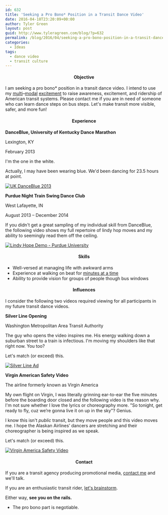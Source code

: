 ```yaml
---
id: 632
title: 'Seeking a Pro Bono* Position in a Transit Dance Video'
date: 2016-04-18T23:20:09+00:00
author: Tyler Green
layout: post
guid: http://www.tyleragreen.com/blog/?p=632
permalink: /blog/2016/04/seeking-a-pro-bono-position-in-a-transit-dance-video/
categories:
  - Ideas
tags:
  - dance video
  - transit culture
---
```

<h4 style="text-align: center;">
  <strong>Objective</strong>
</h4>

I am seeking a pro bono* position in a transit dance video. I intend to use my <a href="https://twitter.com/greent_tyler/status/647107323417202688" target="_blank">multi</a>&#8211;<a href="https://twitter.com/greent_tyler/status/645753006420586496" target="_blank">modal</a> <a href="https://twitter.com/greent_tyler/status/681567373439021060" target="_blank">excitement</a> to raise awareness, excitement, and ridership of American transit systems. Please contact me if you are in need of someone who can learn dance steps on bus steps. Let's make transit more visible, safer, and more fun!

<h4 style="text-align: center;">
  <strong>Experience</strong>
</h4>

**DanceBlue, University of Kentucky Dance Marathon**
  
Lexington, KY
  
February 2013

I'm the one in the white.

Actually, I may have been wearing blue. We'd been dancing for 23.5 hours at point.

[![UK DanceBlue 2013](http://img.youtube.com/vi/aj61KwFfyNI/0.jpg)](http://www.youtube.com/watch?v=aj61KwFfyNI "UK DanceBlue 2013")

**Purdue Night Train Swing Dance Club**
  
West Lafayette, IN
  
August 2013 &#8211; December 2014

If you didn't get a great sampling of my individual skill from DanceBlue, the following video shows my full repertoire of lindy hop moves and my ability to seemingly read them off the ceiling.

[![Lindy Hope Demo - Purdue University](http://img.youtube.com/vi/AXql1RgYhP0/0.jpg)](http://www.youtube.com/watch?v=AXql1RgYhP0 "Lindy Hope Demo - Purdue University")

<h4 style="text-align: center;">
  <strong>Skills</strong>
</h4>

  * Well-versed at managing life with awkward arms
  * Experience at walking on beat for <a href="https://www.youtube.com/watch?v=i0Xe92S_Ppo" target="_blank">minutes at a time</a>
  * Ability to provide vision for groups of people though bus windows

<h4 style="text-align: center;">
  <strong>Influences</strong>
</h4>

I consider the following two videos required viewing for all participants in my future transit dance videos.

**Silver Line Opening**
  
Washington Metropolitan Area Transit Authority

The guy who opens the video inspires me. His energy walking down a suburban street to a train is infectious. I'm moving my shoulders like that right now. You too?

Let's match (or exceed) this.

[![Silver Line Ad](http://img.youtube.com/vi/UW41gztWML8/0.jpg)](http://www.youtube.com/watch?v=UW41gztWML8 "Silver Line Ad")

**Virgin American Safety Video**
  
The airline formerly known as Virgin America

My own flight on Virgin, I was literally grinning ear-to-ear the five minutes before the boarding door closed and the following video is the reason why. I'm not sure whether I love the lyrics or choreography more. "So tonight, get ready to fly, cuz we&#8217;re gonna live it on up in the sky"? Genius.

I know this isn't _public_ transit, but they move people and this video moves me. I hope the Alaskan Airlines&#8217; dancers are stretching and their choreographer is being inspired as we speak.

Let's match (or exceed) this.

[![Virgin America Safety Video](http://img.youtube.com/vi/DtyfiPIHsIg/0.jpg)](http://www.youtube.com/watch?v=DtyfiPIHsIg "Virgin America Safety Video")

<h4 style="text-align: center;">
  <strong>Contact</strong>
</h4>

If you are a transit agency producing promotional media, <a href="/#connect" target="_blank">contact me</a> and we'll talk.

If you are an enthusiastic transit rider, <a href="/#connect" target="_blank">let's brainstorm</a>.

Either way, **see you on the rails.**

* The pro bono part is negotiable.
